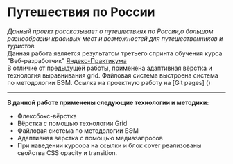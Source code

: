 # Путешествия по России #  
*Данный проект рассказывает о путешествиях по России,о большом разнообразии красивых мест и возможностей для путешественников и туристов.*  
Данная работа является результатом третьего спринта обучения курса "Веб-разработчик" [Яндекс-Практикума](https://practicum.yandex.ru/ "Сайт Яндекс-Практикума")  
В отличие от предыдущей работы, применена адаптивная вёрстка и технология выравнивания grid. Файловая система выстроена система по методологии БЭМ.
Ссылка на проектную работу на [Git pages] ()
***  
**В данной работе применены следующие технологии и методики:**  
* Флексбокс-вёрстка  
* Вёрстка с помощью технологии Grid
* Файловая система по методологии БЭМ
* Адаптивная вёрстка с помощью медиазапросов
* При наведении курсора на ссылки и блок cover реализованы свойства CSS opacity и transition.
